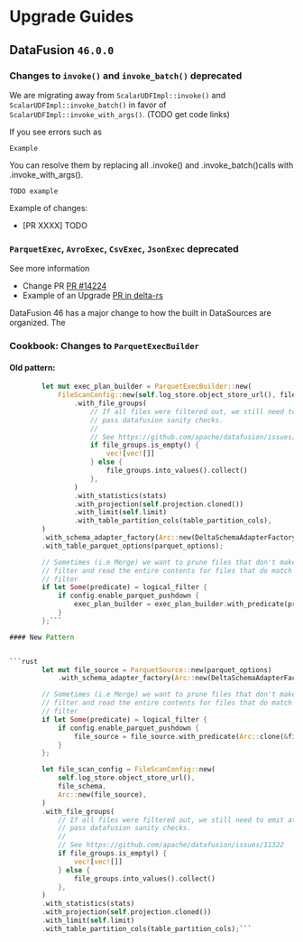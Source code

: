 <!---
  Licensed to the Apache Software Foundation (ASF) under one
  or more contributor license agreements.  See the NOTICE file
  distributed with this work for additional information
  regarding copyright ownership.  The ASF licenses this file
  to you under the Apache License, Version 2.0 (the
  "License"); you may not use this file except in compliance
  with the License.  You may obtain a copy of the License at

    http://www.apache.org/licenses/LICENSE-2.0

  Unless required by applicable law or agreed to in writing,
  software distributed under the License is distributed on an
  "AS IS" BASIS, WITHOUT WARRANTIES OR CONDITIONS OF ANY
  KIND, either express or implied.  See the License for the
  specific language governing permissions and limitations
  under the License.
-->

# Upgrade Guides

## DataFusion `46.0.0`


### Changes to `invoke()` and `invoke_batch()` deprecated

We are migrating away from `ScalarUDFImpl::invoke()` and
`ScalarUDFImpl::invoke_batch()` in favor of `ScalarUDFImpl::invoke_with_args()`. (TODO get code links) 

If you see errors such as 
```text
Example
```

You can resolve them by replacing all .invoke() and .invoke_batch()calls with .invoke_with_args(). 
```text
TODO example
```

Example of changes:
- [PR XXXX] TODO


### `ParquetExec`, `AvroExec`, `CsvExec`, `JsonExec` deprecated

See more information
- Change PR [PR #14224](https://github.com/apache/datafusion/pull/14224)
- Example of an Upgrade [PR in delta-rs](https://github.com/delta-io/delta-rs/pull/3261)

DataFusion 46 has a major change to how the built in DataSources are organized. The 

### Cookbook: Changes to `ParquetExecBuilder`

#### Old pattern:
```rust
        let mut exec_plan_builder = ParquetExecBuilder::new(
            FileScanConfig::new(self.log_store.object_store_url(), file_schema)
                .with_file_groups(
                    // If all files were filtered out, we still need to emit at least one partition to
                    // pass datafusion sanity checks.
                    //
                    // See https://github.com/apache/datafusion/issues/11322
                    if file_groups.is_empty() {
                        vec![vec![]]
                    } else {
                        file_groups.into_values().collect()
                    },
                )
                .with_statistics(stats)
                .with_projection(self.projection.cloned())
                .with_limit(self.limit)
                .with_table_partition_cols(table_partition_cols),
        )
        .with_schema_adapter_factory(Arc::new(DeltaSchemaAdapterFactory {}))
        .with_table_parquet_options(parquet_options);

        // Sometimes (i.e Merge) we want to prune files that don't make the
        // filter and read the entire contents for files that do match the
        // filter
        if let Some(predicate) = logical_filter {
            if config.enable_parquet_pushdown {
                exec_plan_builder = exec_plan_builder.with_predicate(predicate);
            }
        };```

#### New Pattern


```rust
        let mut file_source = ParquetSource::new(parquet_options)
            .with_schema_adapter_factory(Arc::new(DeltaSchemaAdapterFactory {}));

        // Sometimes (i.e Merge) we want to prune files that don't make the
        // filter and read the entire contents for files that do match the
        // filter
        if let Some(predicate) = logical_filter {
            if config.enable_parquet_pushdown {
                file_source = file_source.with_predicate(Arc::clone(&file_schema), predicate);
            }
        };

        let file_scan_config = FileScanConfig::new(
            self.log_store.object_store_url(),
            file_schema,
            Arc::new(file_source),
        )
        .with_file_groups(
            // If all files were filtered out, we still need to emit at least one partition to
            // pass datafusion sanity checks.
            //
            // See https://github.com/apache/datafusion/issues/11322
            if file_groups.is_empty() {
                vec![vec![]]
            } else {
                file_groups.into_values().collect()
            },
        )
        .with_statistics(stats)
        .with_projection(self.projection.cloned())
        .with_limit(self.limit)
        .with_table_partition_cols(table_partition_cols);```

